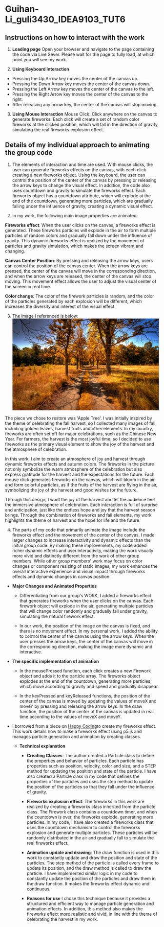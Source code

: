 # Guihan-Li_guli3430_IDEA9103_TUT6

## **Instructions on how to interact with the work**
1. **Loading page**
Open your browser and navigate to the page containing the code via Live Sever. Please wait for the page to fully load, at which point you will see my work.

2. **Using Keyboard Interaction**
- Pressing the Up Arrow key moves the center of the canvas up.
- Pressing the Down Arrow key moves the center of the canvas down.
- Pressing the Left Arrow key moves the center of the canvas to the left.
- Pressing the Right Arrow key moves the center of the canvas to the right.
- After releasing any arrow key, the center of the canvas will stop moving.

3. **Using Mouse Interaction**
Mouse Click: Click anywhere on the canvas to generate fireworks. Each click will create a set of random color fireworks at the clicked position, which will fall in the direction of gravity, simulating the real fireworks explosion effect.

## **Details of my individual approach to animating the group code**
1. The elements of interaction and time are used. With mouse clicks, the user can generate fireworks effects on the canvas, with each click creating a new fireworks object. Using the keyboard, the user can control the position of the center of the canvas by pressing or releasing the arrow keys to change the visual effect. In addition, the code also uses countdown and gravity to simulate the fireworks effect. Each fireworks object has a countdown attribute, which will explode at the end of the countdown, generating more particles, which are gradually falling under the influence of gravity, creating a dynamic visual effect.


2. In my work, the following main image properties are animated:

**Fireworks effect**: When the user clicks on the canvas, a fireworks effect is generated. These fireworks particles will explode in the air to form multiple particles of random colors and gradually fall down under the influence of gravity. This dynamic fireworks effect is realized by the movement of particles and gravity simulation, which makes the screen vibrant and changing.

**Canvas Center Position**: By pressing and releasing the arrow keys, users can control the position of the canvas center. When the arrow keys are pressed, the center of the canvas will move in the corresponding direction, and when the arrow keys are released, the center of the canvas will stop moving. This movement effect allows the user to adjust the visual center of the screen in real time.

**Color change**: The color of the firework particles is random, and the color of the particles generated by each explosion will be different, which increases the diversity and interest of the visual effect.

3. The image I referenced is below:
![Fall](Fall.jpg)

The piece we chose to restore was 'Apple Tree'. I was initially inspired by the theme of celebrating the fall harvest, so I collected many images of fall, including golden leaves, harvest fruits and other elements. In my country, fireworks are often set off for major celebrations, such as the Chinese New Year. For farmers, the harvest is the most joyful time, so I decided to use fireworks as the primary visual element to show the joy of the harvest and the atmosphere of celebration.

In this work, I aim to create an atmosphere of joy and harvest through dynamic fireworks effects and autumn colors. The fireworks in the picture not only symbolize the warm atmosphere of the celebration but also express gratitude for the harvest and the expectations for the future. Each mouse click generates fireworks on the canvas, which will bloom in the air and form colorful particles, as if the fruits of the harvest are flying in the air, symbolizing the joy of the harvest and good wishes for the future.

Through this design, I want the joy of the harvest and let the audience feel the immersive atmosphere of celebration. Each interaction is full of surprise and anticipation, just like the endless hope and joy that the harvest season brings. Through the combination of fireworks and fall elements, my work highlights the theme of harvest and the hope for life and the future.

4. The parts of my code that primarily animate the image include the fireworks effect and the movement of the center of the canvas. I made larger changes to increase interactivity and dynamic effects than the initial group code. By making these improvements, my code added richer dynamic effects and user interactivity, making the work visually more vivid and distinctly different from the work of other group members. While other group members' work may focus on color changes or component resizing of static images, my work enhances the overall interactive experience and visual impact through fireworks effects and dynamic changes in canvas position.

- **Major Changes and Animated Properties**
   - Differentiating from our group's WORK, I added a fireworks effect that generates fireworks when the user clicks on the canvas. Each firework object will explode in the air, generating multiple particles that will change color randomly and gradually fall under gravity, simulating the natural firework effect.

   - In our work, the position of the image on the canvas is fixed, and there is no movement effect. In my personal work, I added the ability to control the center of the canvas using the arrow keys. When the user presses the arrow keys, the center of the canvas will move in the corresponding direction, making the image more dynamic and interactive.

- **The specific implementation of animation**
   - In the mousePressed function, each click creates a new Firework object and adds it to the particle array. The fireworks object explodes at the end of the countdown, generating more particles, which move according to gravity and speed and gradually disappear.

   - In the keyPressed and keyReleased functions, the position of the center of the canvas is moved by updating the values of moveX and moveY by pressing and releasing the arrow keys. In the draw function, the position of the center of the canvas is updated in real time according to the values of moveX and moveY.

- I borrowed from a piece on [Happy Coding](https://happycoding.io/tutorials/p5js/creating-classes/fireworks)to create my fireworks effect. This work details how to make a fireworks effect using p5.js and manages particle generation and animation by creating classes.

    - **Technical explanation**
        - **Creating Classes**:
            The author created a Particle class to define the properties and behavior of particles. Each particle has properties such as position, velocity, color and size, and a STEP method for updating the position and state of the particle. I have also created a Particle class in my code that defines the properties of the particles and uses the step method to update the position of the particles so that they fall under the influence of gravity.

         - **Fireworks explosion effect**:
            The fireworks in this work are realized by creating a fireworks class inherited from the particle class. The Firework class contains a countdown timer, and when the countdown is over, the fireworks explode, generating more particles. In my code, I have also created a fireworks class that uses the countdown mechanism to control the fireworks explosion and generate multiple particles. These particles will be randomly distributed in the air and gradually fall to simulate the real fireworks effect.

        - **Animation update and drawing**:
            The draw function is used in this work to constantly update and draw the position and state of the particles. The step method of the particle is called every frame to update its position, and the draw method is called to draw the particle. I have implemented similar logic in my code to constantly update the position of the particles and draw them in the draw function. It makes the fireworks effect dynamic and continuous.

        - **Reasons for use**
            I chose this technique because it provides a structured and efficient way to manage particle generation and animation effects. In addition, this method also makes the fireworks effect more realistic and vivid, in line with the theme of celebrating the harvest in my work.
